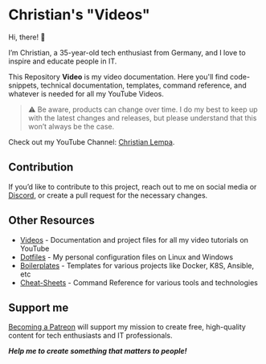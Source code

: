# Christian's "Videos"

Hi, there! 👋

I’m Christian, a 35-year-old tech enthusiast from Germany, and I love to inspire and educate people in IT.

This Repository **Video** is my video documentation. Here you'll find code-snippets, technical documentation, templates, command reference, and whatever is needed for all my YouTube Videos.

> :warning: Be aware, products can change over time. I do my best to keep up with the latest changes and releases, but please understand that this won’t always be the case.

Check out my YouTube Channel: [Christian Lempa](https://www.youtube.com/@christianlempa).

## Contribution

If you’d like to contribute to this project, reach out to me on social media or [Discord](https://discord.gg/bz2SN7d), or create a pull request for the necessary changes.

## Other Resources

- [Videos](https://github.com/christianlempa/videos) - Documentation and project files for all my video tutorials on YouTube
- [Dotfiles](https://github.com/christianlempa/dotfiles) - My personal configuration files on Linux and Windows
- [Boilerplates](https://github.com/christianlempa/boilerplates) - Templates for various projects like Docker, K8S, Ansible, etc
- [Cheat-Sheets](https://github.com/christianlempa/cheat-sheets) - Command Reference for various tools and technologies

## Support me

[Becoming a Patreon](https://www.patreon.com/christianlempa) will support my mission to create free, high-quality content for tech enthusiasts and IT professionals.

***Help me to create something that matters to people!***